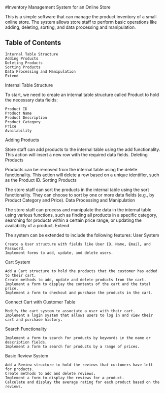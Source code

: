 #Inventory Management System for an Online Store

This is a simple software that can manage the product inventory of a small online store. The system allows store staff to perform basic operations like adding, deleting, sorting, and data processing and manipulation.
## Table of Contents

    Internal Table Structure
    Adding Products
    Deleting Products
    Sorting Products
    Data Processing and Manipulation
    Extend

Internal Table Structure

To start, we need to create an internal table structure called Product to hold the necessary data fields:

    Product ID
    Product Name
    Product Description
    Product Category
    Price
    Availability

Adding Products

Store staff can add products to the internal table using the add functionality. This action will insert a new row with the required data fields.
Deleting Products

Products can be removed from the internal table using the delete functionality. This action will delete a row based on a unique identifier, such as the Product ID.
Sorting Products

The store staff can sort the products in the internal table using the sort functionality. They can choose to sort by one or more data fields (e.g., by Product Category and Price).
Data Processing and Manipulation

The store staff can process and manipulate the data in the internal table using various functions, such as finding all products in a specific category, searching for products within a certain price range, or updating the availability of a product.
Extend

The system can be extended to include the following features:
User System

    Create a User structure with fields like User ID, Name, Email, and Password.
    Implement forms to add, update, and delete users.

Cart System

    Add a Cart structure to hold the products that the customer has added to their cart.
    Create methods to add, update and delete products from the cart.
    Implement a form to display the contents of the cart and the total price.
    Implement a form to checkout and purchase the products in the cart.

Connect Cart with Customer Table

    Modify the cart system to associate a user with their cart.
    Implement a login system that allows users to log in and view their cart and purchase history.

Search Functionality

    Implement a form to search for products by keywords in the name or description fields.
    Implement a form to search for products by a range of prices.

Basic Review System

    Add a Review structure to hold the reviews that customers have left for products.
    Create methods to add and delete reviews.
    Implement a form to display the reviews for a product.
    Calculate and display the average rating for each product based on the reviews.
